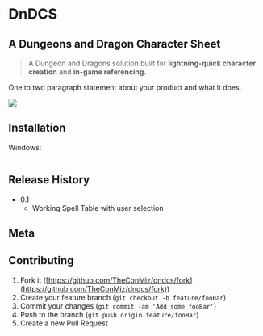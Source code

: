 # DnDCS

## A Dungeons and Dragon Character Sheet

> A Dungeon and Dragons solution built for **lightning-quick character creation** and **in-game referencing**.

One to two paragraph statement about your product and what it does.

[![](https://github.com/dbader/readme-template/raw/master/header.png)](https://github.com/dbader/readme-template/blob/master/header.png)

## Installation

Windows:

```shell

```

## Release History

- 0.1
  - Working Spell Table with user selection

## Meta

<!-- Vishal Venkatraman – [@YourTwitter](https://twitter.com/dbader_org) – [YourEmail@example.com](mailto:YourEmail@example.com) -->

<!-- Distributed under the XYZ license. See `LICENSE` for more information.

[https://github.com/yourname/github-link](https://github.com/dbader/) -->

## Contributing

1. Fork it ([https://github.com/TheConMiz/dndcs/fork](https://github.com/TheConMiz/dndcs/fork))
2. Create your feature branch (`git checkout -b feature/fooBar`)
3. Commit your changes (`git commit -am 'Add some fooBar'`)
4. Push to the branch (`git push origin feature/fooBar`)
5. Create a new Pull Request
